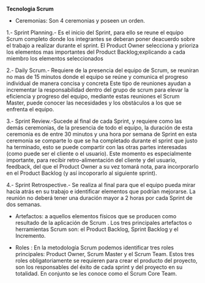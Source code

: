 **Tecnologia Scrum**
- Ceremonias: Son 4 ceremonias y poseen un orden.


1.- Sprint Planning.- Es el inicio del Sprint, para ello se reune el equipo Scrum completo donde los integrantes se deberan poner deacuerdo sobre el trabajo a realizar durante el sprint.
El Product Owner selecciona y prioriza los elementos mas importantes del Product Backlog;explicando a cada miembro los elementos seleccionados

2.- Daily Scrum.- Requiere de la presencia del equipo de Scrum, se reuniran no mas de 15 minutos donde el equipo se reúne y comunica el progreso individual de manera concisa y concreta
Este tipo de reuniones ayudan a incrementar la responsabilidad dentro del grupo de scrum para elevar la eficiencia y progreso del equipo, mediante estas reuniones el Scrum Master, puede conocer las necesidades y los obstáculos a los que se enfrenta el equipo.

3.- Sprint Review.-Sucede al final de cada Sprint, y requiere como las demás ceremonias, de la presencia de todo el equipo, la duración de esta ceremonia es de entre 30 minutos y una hora por semana de Sprint en esta ceremonia se comparte lo que se ha completado durante el sprint que justo ha terminado, esto se puede compartir con las otras partes interesadas (como puede ser el cliente o el usuario). 
Este momento es especialmente importante, para recibir retro-alimentación del cliente y del usuario, feedback, del que el Product Owner a su vez tomará nota, para incorporarlo en el Product Backlog (y así incoporarlo al siguiente sprint).

4.- Sprint Retrospective.- Se realiza al final para que el equipo pueda mirar hacia atrás en su trabajo e identificar elementos que podrían mejorarse. La reunión no deberá tener una duración mayor a 2 horas por cada Sprint de dos semanas.

- Artefactos: a aquellos elementos físicos que se producen como resultado de la aplicación de Scrum . Los tres principales artefactos o herramientas Scrum son: el Product Backlog, Sprint Backlog y el Incremento.


-  Roles : En la metodología Scrum podemos identificar tres roles principales: Product Owner, Scrum Master y el Scrum Team. Estos tres roles obligatoriamente se requieren para crear el producto del proyecto, son los responsables del éxito de cada sprint y del proyecto en su totalidad. En conjunto se les conoce como el Scrum Core Team.
